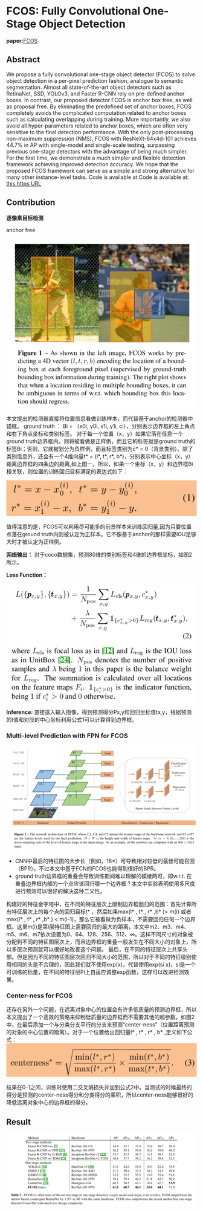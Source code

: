 # FCOS: Fully Convolutional One-Stage Object Detection

**paper:**[FCOS](https://arxiv.org/abs/1904.01355)

## Abstract
We propose a fully convolutional one-stage object detector (FCOS) to solve object detection in a per-pixel prediction fashion, analogue to semantic segmentation. Almost all state-of-the-art object detectors such as RetinaNet, SSD, YOLOv3, and Faster R-CNN rely on pre-defined anchor boxes. In contrast, our proposed detector FCOS is anchor box free, as well as proposal free. By eliminating the predefined set of anchor boxes, FCOS completely avoids the complicated computation related to anchor boxes such as calculating overlapping during training. More importantly, we also avoid all hyper-parameters related to anchor boxes, which are often very sensitive to the final detection performance. With the only post-processing non-maximum suppression (NMS), FCOS with ResNeXt-64x4d-101 achieves 44.7% in AP with single-model and single-scale testing, surpassing previous one-stage detectors with the advantage of being much simpler. For the first time, we demonstrate a much simpler and flexible detection framework achieving improved detection accuracy. We hope that the proposed FCOS framework can serve as a simple and strong alternative for many other instance-level tasks. Code is available at:Code is available at: [this https URL](https://github.com/tianzhi0549/FCOS/)


## Contribution

**逐像素目标检测**

anchor free

![figure1](image/figure1.png)

本文提出的检测器直接将位置信息看做训练样本，而代替基于anchor的检测器中锚框。
ground truth ： Bi = （x0i, y0i, x1i, y1i, ci），分别表示边界框的左上角点和右下角点坐标和类别标签。
对于每一个位置（x，y）如果它落在任意一个ground truth边界框内，则将被看做是正样例，而且它的标签就是ground truth的标签Bi；否则，它就被划分为负样例，而且标签类别为c* = 0（背景类别）。除了类别信息外，还会有一个4维向量t* = (l*, t*, r*, b*)，分别表示中心坐标（x，y）距离边界框的四条边的距离,如上图一。所以，如果一个坐标（x，y）和边界框Bi相关联，则位置的训练回归目标满足的表达式如下：

![f1](image/f1.png)

值得注意的是，FCOS可以利用尽可能多的前景样本来训练回归量,因为只要位置点落在ground truth内则被认定为正样本。它不像基于anchor的那样需要IOU足够大时才被认定为正样例。

**网络输出：** 
对于coco数据集，预测80维的类别标签和4维的边界框坐标，如图2所示。

**Loss Function：**

![f2](image/f2.png)

**Inference:**
直接送入输入图像，得到预测得分Px,y和回归坐标值tx,y，根据预测的t值和对应的中心坐标利用公式1可以计算得到边界框。


### Multi-level Prediction with FPN for FCOS

![figure2](image/figure2.png)

- CNN中最后的特征图的大步长（例如，16×）可导致相对较低的最佳可能召回（BPR）。不过本文中基于FCN的FCOS也能得到很好的BPR。
- ground truth边界框的重叠会导致训练期间难以理解的模棱两可，即w.r.t. 在重叠边界框内部的一个点应该回归哪一个边界框？本文中实验表明使用多尺度进行预测可以很好的解决这种二义性。

构建好的特征金字塔中，在不同的特征层次上限制边界框回归的范围：首先计算所有特征层次上的每个点的回归目标t* ，然后如果max(l* , t* , r* ,b* )> m(i) 或者 max(l* , t* , r* ,b* ) < m(i-1)，那么它被看做为负样本，不需要回归任何一个边界框。这里m(i)是第i层特征图上需要回归的最大的距离，本文中m2、m3、m4、m5、m6、m7依次设置为0、64、128、256、512、∞。这样不同尺寸的对象被分配到不同的特征图层次上，而且边界框的重叠一般发生在不同大小的对象上，所以多层次预测就可以很好地改善这个问题。
最后，在不同的特征层次上共享头部。但是因为不同的特征图层次回归不同大小的范围，所以对于不同的特征级别使用相同的头是不合理的，因此我们就不使用exp(x)，代替使用exp(si x)，si是一个可训练的标量，在不同的特征层Pi上自适应调整exp函数，这样可以改进检测效果。

### Center-ness for FCOS

还存在另外一个问题，在远离对象中心的位置会有许多低质量的预测边界框，所以本文提出了一个高效的策略来抑制低质量的边界框而不需要其他的超参数。如图2中，在最后添加一个与分类分支平行的分支来预测“center-ness”（位置距离预测的对象的中心位置的距离）。对于一个位置给出回归量l* , t* , r* , b* ,定义如下公式：
![f3](image/f3.png)

结果在0-1之间，训练时使用二交叉熵损失并加到公式2中。当测试的时候最终的得分是预测的center-ness得分和分类得分的乘积，所以center-ness能够很好的降低远离对象中心的边界框的得分。


## Result

![result](image/result.png)










